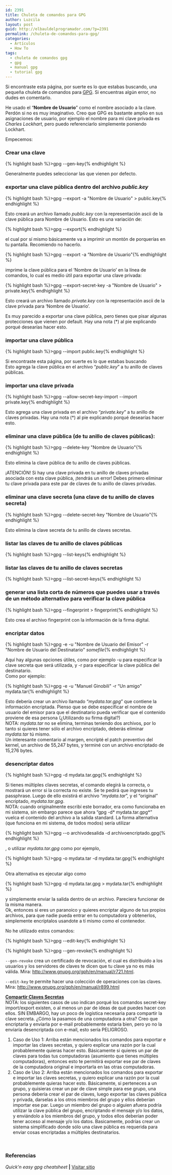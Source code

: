 ```yaml
---
id: 2391
title: Chuleta de comandos para GPG
author: Luzcila
layout: post
guid: http://elbauldelprogramador.com/?p=2391
permalink: /chuleta-de-comandos-para-gpg/
categories:
  - Artículos
  - How To
tags:
  - chuleta de comandos gpg
  - gpg
  - manual gpg
  - tutorial gpg
---
```

Si encontraste esta página, por suerte es lo que estabas buscando, una pequeña chuleta de comandos para [GPG][1]. Si encuentras algún error, no dudes en comentarlo.

He usado el “**Nombre de Usuario**” como el nombre asociado a la clave. Perdón si no es muy imaginativo. Creo que GPG es bastante amplio en sus asignaciones de usuario, por ejemplo el nombre para mi clave privada es *Charles Lockhart*, pero puedo referenciarlo simplemente poniendo Lockhart.

Empecemos:

<!--more-->

### Crear una clave

{% highlight bash %}>gpg --gen-key{% endhighlight %}

Generalmente puedes seleccionar las que vienen por defecto.

### exportar una clave pública dentro del archivo *public.key*

{% highlight bash %}>gpg --export -a "Nombre de Usuario" > public.key{% endhighlight %}

Esto creará un archivo llamado *public.key* con la representación ascii de la clave pública para Nombre de Usuario. Esto es una variación de:

{% highlight bash %}>gpg --export{% endhighlight %}

el cual por sí mismo básicamente va a imprimir un montón de porquerías en tu pantalla. Recomiendo no hacerlo.

{% highlight bash %}>gpg --export -a “Nombre de Usuario"{% endhighlight %}

imprime la clave pública para el ‘Nombre de Usuario’ en la línea de comandos, lo cual es medio útil para exportar una clave privada:

{% highlight bash %}>gpg --export-secret-key -a "Nombre de Usuario" > private.key{% endhighlight %}

Esto creará un archivo llamado *private.key* con la representación ascii de la clave privada para ‘Nombre de Usuario’.

Es muy parecido a exportar una clave pública, pero tienes que pisar algunas protecciones que vienen por default. Hay una nota (*) al pie explicando porqué desearías hacer esto.

### importar una clave pública

{% highlight bash %}>gpg --import public.key{% endhighlight %}

Si encontraste esta página, por suerte es lo que estabas buscando  
Esto agrega la clave pública en el archivo “*public.key*” a tu anillo de claves públicas.

### importar una clave privada

{% highlight bash %}>gpg --allow-secret-key-import --import private.key{% endhighlight %}

Esto agrega una clave privada en el archivo “*private.key*” a tu anillo de claves privadas. Hay una nota (*) al pie explicando porqué desearías hacer esto.

### eliminar una clave pública (de tu anillo de claves públicas):

{% highlight bash %}>gpg --delete-key "Nombre de Usuario"{% endhighlight %}

Esto elimina la clave pública de tu anillo de claves públicas.

¡ATENCIÓN! Si hay una clave privada en tu anillo de claves privadas asociada con esta clave pública, ¡tendrás un error! Debes primero eliminar tu clave privada para este par de claves de tu anillo de claves privadas.

### eliminar una clave secreta (una clave de tu anillo de claves secreta)

{% highlight bash %}>gpg --delete-secret-key "Nombre de Usuario"{% endhighlight %}

Esto elimina la clave secreta de tu anillo de claves secretas.

### listar las claves de tu anillo de claves públicas

{% highlight bash %}>gpg --list-keys{% endhighlight %}

### listar las claves de tu anillo de claves secretas

{% highlight bash %}>gpg --list-secret-keys{% endhighlight %}

### generar una lista corta de números que puedes usar a través de un método alternativo para verificar la clave pública

{% highlight bash %}>gpg --fingerprint > fingerprint{% endhighlight %}

Esto crea el archivo fingerprint con la información de la firma digital.

### encriptar datos

{% highlight bash %}>gpg -e -u "Nombre de Usuario del Emisor" -r "Nombre de Usuario del Destinatario" <em>somefile</em>{% endhighlight %}

Aquí hay algunas opciones útiles, como por ejemplo -u para especificar la clave secreta que será utilizada, y -r para especificar la clave pública del destinatario.  
Como por ejemplo:

{% highlight bash %}>gpg -e -u "Manuel Ginobili" -r “Un amigo" mydata.tar{% endhighlight %}

Esto debería crear un archivo llamado “*mydata.tar.gpg*” que contiene la información encriptada. Pienso que se debe especificar el nombre de usuario del emisor para que el destinatario pueda verificar que el contenido proviene de esa persona (¿Utilizando su firma digital?)  
NOTA: *mydata.tar* no se elimina, terminas teniendo dos archivos, por lo tanto si quieres tener sólo el archivo encriptado, deberás eliminar *mydata.tar* tú mismo.  
Un interesante comentario al margen, encripté el patch preventivo del kernel, un archivo de 55,247 bytes, y terminé con un archivo encriptado de 15,276 bytes.

### desencriptar datos

{% highlight bash %}>gpg -d mydata.tar.gpg{% endhighlight %}

Si tienes múltiples claves secretas, el comando elegirá la correcta, o mostrará un error si la correcta no existe. Se te pedirá que ingreses tu passphrase. Luego de ello existirá el archivo “*mydata.tar*”, y el “original” encriptado, *mydata.tar.gpg*.  
NOTA: cuando originalmente escribí este borrador, era como funcionaba en mi sistema, sin embargo parece que ahora “gpg -d* mydata.tar.gpg*” vuelca el contenido del archivo a la salida standard. La forma alternativa (que funciona en mi sistema, de todos modos) sería utilizar 

{% highlight bash %}>gpg --o archivodesalida -d archivoencriptado.gpg{% endhighlight %}

, o utilizar *mydata.tar.gpg* como por ejemplo, 

{% highlight bash %}>gpg -o mydata.tar -d mydata.tar.gpg{% endhighlight %}

Otra alternativa es ejecutar algo como 

{% highlight bash %}>gpg -d mydata.tar.gpg > mydata.tar{% endhighlight %}

y simplemente enviar la salida dentro de un archivo. Pareciera funcionar de la misma manera.  
Ok, entonces si eres un paranoico y quieres encriptar alguno de tus propios archivos, para que nadie pueda entrar en tu computadora y obtenerlos, simplemente encríptalos usandote a tí mismo como el contenedor.

No he utilizado estos comandos:

{% highlight bash %}>gpg --edit-key{% endhighlight %}

{% highlight bash %}>gpg --gen-revoke{% endhighlight %}

`--gen-revoke` crea un certificado de revocación, el cual es distribuido a los usuarios y los servidores de claves te dicen que tu clave ya no es más válida. Mira: <a href="http://www.gnupg.org/gph/en/manual/r721.html" target="_blank">http://www.gnupg.org/gph/en/manual/r721.html</a>.

`--edit-key` te permite hacer una colección de operaciones con las claves. Mira: <a href="http://www.gnupg.org/gph/en/manual/r899.html" target="_blank">http://www.gnupg.org/gph/en/manual/r899.html</a>

<span style="text-decoration: underline;"><strong>Compartir Claves Secretas</strong></span>  
NOTA: los siguientes casos de uso indican porqué los comandos secret-key import/export existen, o al menos un par de ideas de qué puedes hacer con ellos. SIN EMBARGO, hay un poco de logística necesaria para compartir la clave secreta. ¿Cómo la pasamos de una computadora a otra? Creo que encriptarla y enviarla por e-mail probablemente estaría bien, pero yo no la enviaría desencriptada con e-mail, esto sería PELIGROSO.

  1. Caso de Uso 1: Arriba están mencionados los comandos para exportar e importar las claves secretas, y quiero explicar una razón por la cual probablemente quieras hacer esto. Básicamente si quieres un par de claves para todas tus computadoras (asumiento que tienes múltiples computadoras), entonces esto te permitirá exportar ese par de claves de la computadora original e importarla en las otras computadoras.
  2. Caso de Uso 2: Arriba están mencionados los comandos para exportar e importar las claves secretas, y quiero explicar una razón por la cual probablemente quieras hacer esto. Básicamente, si perteneces a un grupo, y quisieras crear un par de clave simple para ese grupo, una persona debería crear el par de claves, luego exportar las claves pública y privada, darselas a los otros miembros del grupo y ellos deberían importar ese par. Luego un miembro del grupo o alguien afuera podría utilizar la clave pública del grupo, encriptando el mensaje y/o los datos, y enviándolo a los miembros del grupo, y todos ellos deberían poder tener acceso al mensaje y/o los datos. Basicamente, podrías crear un sistema simplificado donde sólo una clave pública es requerida para enviar cosas encriptadas a múltiples destinatarios.

&nbsp;

### Referencias

*Quick'n easy gpg cheatsheet* **|** <a href="http://irtfweb.ifa.hawaii.edu/~lockhart/gpg/gpg-cs.html" target="_blank">Visitar sitio</a> 



 [1]: http://elbauldelprogramador.com/como-cifrar-correos-con-gpg-con-mailvelope/ "Cómo cifrar correos con GPG usando Mailvelope"
